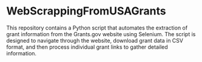 # WebScrappingFromUSAGrants
This repository contains a Python script that automates the extraction of grant information from the Grants.gov website using Selenium. The script is designed to navigate through the website, download grant data in CSV format, and then process individual grant links to gather detailed information.
